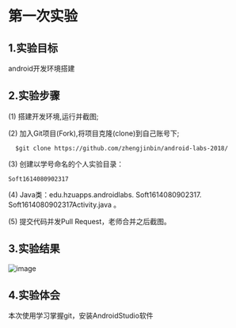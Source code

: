﻿# 第一次实验
 
## 1.实验目标
 android开发环境搭建
 
## 2.实验步骤
 (1) 搭建开发环境,运行并截图;
 
 (2) 加入Git项目(Fork),将项目克隆(clone)到自己账号下;
 
      $git clone https://github.com/zhengjinbin/android-labs-2018/
      
 (3) 创建以学号命名的个人实验目录：
 
    Soft1614080902317
      
     
 (4) Java类：edu.hzuapps.androidlabs. Soft1614080902317. Soft1614080902317Activity.java 。
 
 (5) 提交代码并发Pull Request，老师合并之后截图。
 
## 3.实验结果
 ![image](https://github.com/zhengjinbin/android-labs-2018/blob/master/Soft1614080902317/Soft1614080902317.PNG)

 
## 4.实验体会
   本次使用学习掌握git，安装AndroidStudio软件